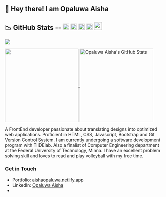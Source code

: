## 👋 Hey there! I am Opaluwa Aisha

<!--- ![Readme Cover](https://github.com/aeesh/aeesh/blob/master/cover.jpg) -->
##	&#x1F4C9; GitHub Stats -- [<img src='https://cdn.jsdelivr.net/npm/simple-icons@3.0.1/icons/linkedin.svg' alt='linkedin' height='20'>](https://www.linkedin.com/in/ayodele-samuel-ayodele-55902819a/) [<img src='https://cdn.jsdelivr.net/npm/simple-icons@3.0.1/icons/instagram.svg' alt='instagram' height='20'>](https://www.instagram.com/unclebigbay/) [<img src='https://cdn.jsdelivr.net/npm/simple-icons@3.0.1/icons/twitter.svg' alt='twitter' height='20'>](https://twitter.com/Ayodele29338919) [<img src='https://cdn.jsdelivr.net/npm/simple-icons@3.0.1/icons/icloud.svg' alt='website' height='20'>](https://dev.to/) [<img src='https://cdn.jsdelivr.net/npm/simple-icons@3.0.1/icons/dev-dot-to.svg' alt='website' height='25'>](https://dev.to/)

![](https://visitor-badge.laobi.icu/badge?page_id=aeesh)

<a href="https://github.com/aeesh/aeesh">
  <img height="235px" align="center" src="https://github-readme-stats.vercel.app/api/top-langs/?username=aeesh&hide=java&title_color=ffffff&text_color=c9cacc&icon_color=2bbc8a&bg_color=1d1f21" />
</a>
<a href="https://github.com/aeesh/aeesh">
  <img height="235px" align="center" src="https://github-readme-stats.vercel.app/api?username=aeesh&show_icons=true&line_height=27&count_private=true&title_color=ffffff&text_color=c9cacc&icon_color=2bbc8a&bg_color=1d1f21" alt="Opaluwa Aisha's GitHub Stats" />
</a>  

<!--- My name is ##Opaluwa Aisha##, and --->

A FrontEnd developer passionate about translating designs into optimized web applications. Proficient in HTML, CSS, Javascript, Bootstrap and Git Version Control System. I am currently undergoing a software development program with TIIDElab. Also a finalist of Computer Engineering department at the Federal University of Technology, Minna. I have an excellent problem solving skill and loves to read and play volleyball with my free time.

### Get in Touch
* Portfolio: [aishaopaluwa.netlify.app](https://aishaopaluwa.netlify.app/)
* LinkedIn: [Opaluwa Aisha](http://linkedin.com/in/aisha-opaluwa-adam-7287b11b4)
*
